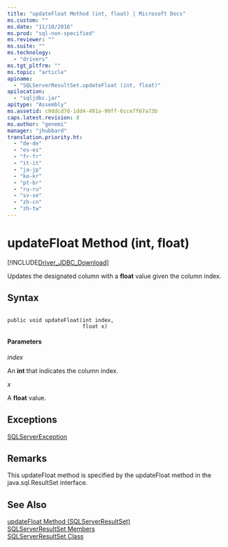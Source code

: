 ```yaml
---
title: "updateFloat Method (int, float) | Microsoft Docs"
ms.custom: ""
ms.date: "11/10/2016"
ms.prod: "sql-non-specified"
ms.reviewer: ""
ms.suite: ""
ms.technology: 
  - "drivers"
ms.tgt_pltfrm: ""
ms.topic: "article"
apiname: 
  - "SQLServerResultSet.updateFloat (int, float)"
apilocation: 
  - "sqljdbc.jar"
apitype: "Assembly"
ms.assetid: c9ddcd7d-1dd4-491a-99ff-6cce7f67a73b
caps.latest.revision: 8
ms.author: "genemi"
manager: "jhubbard"
translation.priority.ht: 
  - "de-de"
  - "es-es"
  - "fr-fr"
  - "it-it"
  - "ja-jp"
  - "ko-kr"
  - "pt-br"
  - "ru-ru"
  - "sv-se"
  - "zh-cn"
  - "zh-tw"
---
```

# updateFloat Method (int, float)
[!INCLUDE[Driver_JDBC_Download](../../../connect/jdbc/includes)]

  Updates the designated column with a **float** value given the column index.  
  
## Syntax  
  
```  
  
public void updateFloat(int index,  
                        float x)  
```  
  
#### Parameters  
 *index*  
  
 An **int** that indicates the column index.  
  
 *x*  
  
 A **float** value.  
  
## Exceptions  
 [SQLServerException](../../../connect/jdbc/reference/sqlserverexception-class.md)  
  
## Remarks  
 This updateFloat method is specified by the updateFloat method in the java.sql.ResultSet interface.  
  
## See Also  
 [updateFloat Method &#40;SQLServerResultSet&#41;](../../../connect/jdbc/reference/updatefloat-method--sqlserverresultset-.md)   
 [SQLServerResultSet Members](../../../connect/jdbc/reference/sqlserverresultset-members.md)   
 [SQLServerResultSet Class](../../../connect/jdbc/reference/sqlserverresultset-class.md)  
  
  